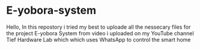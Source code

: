 # E-yobora-system
Hello, In this repostory i tried my best to uploade all the nessecary files for the project E-yobora System from video i uploaded on my YouTube channel Tief Hardware Lab which which uses WhatsApp to control the smart home
